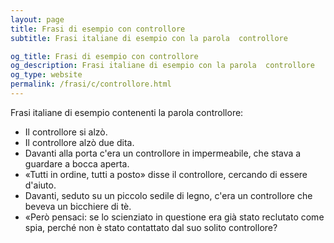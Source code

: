 ```yaml
---
layout: page
title: Frasi di esempio con controllore 
subtitle: Frasi italiane di esempio con la parola  controllore

og_title: Frasi di esempio con controllore 
og_description: Frasi italiane di esempio con la parola  controllore
og_type: website
permalink: /frasi/c/controllore.html
---
```


Frasi italiane di esempio contenenti la parola controllore:


- Il controllore si alzò.
- Il controllore alzò due dita.
- Davanti alla porta c'era un controllore in impermeabile, che stava a guardare a bocca aperta.
- «Tutti in ordine, tutti a posto» disse il controllore, cercando di essere d'aiuto.
- Davanti, seduto su un piccolo sedile di legno, c'era un controllore che beveva un bicchiere di tè.
- «Però pensaci: se lo scienziato in questione era già stato reclutato come spia, perché non è stato contattato dal suo solito controllore?
